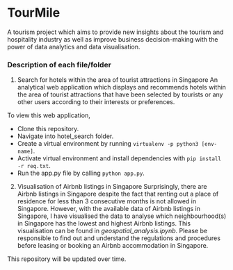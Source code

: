 # TourMile
A tourism project which aims to provide new insights about the tourism and hospitality industry as well as improve business decision-making with the power of data analytics and data visualisation.

### Description of each file/folder
1. Search for hotels within the area of tourist attractions in Singapore
An analytical web application which displays and recommends hotels within the area of tourist attractions that have been selected by tourists or any other users according to their interests or preferences.

To view this web application,
- Clone this repository.
- Navigate into hotel_search folder.
- Create a virtual environment by running `virtualenv -p python3 [env-name]`.
- Activate virtual environment and install dependencies with `pip install -r req.txt`.
- Run the app.py file by calling `python app.py`.

2. Visualisation of Airbnb listings in Singapore
Surprisingly, there are Airbnb listings in Singapore despite the fact that renting out a place of residence for less than 3 consecutive months is not allowed in Singapore. However, with the available data of Airbnb listings in Singapore, I have visualised the data to analyse which neighbourhood(s) in Singapore has the lowest and highest Airbnb listings. This visualisation can be found in *geospatial_analysis.ipynb*.
Please be responsible to find out and understand the regulations and procedures before leasing or booking an Airbnb accommodation in Singapore.

This repository will be updated over time.
